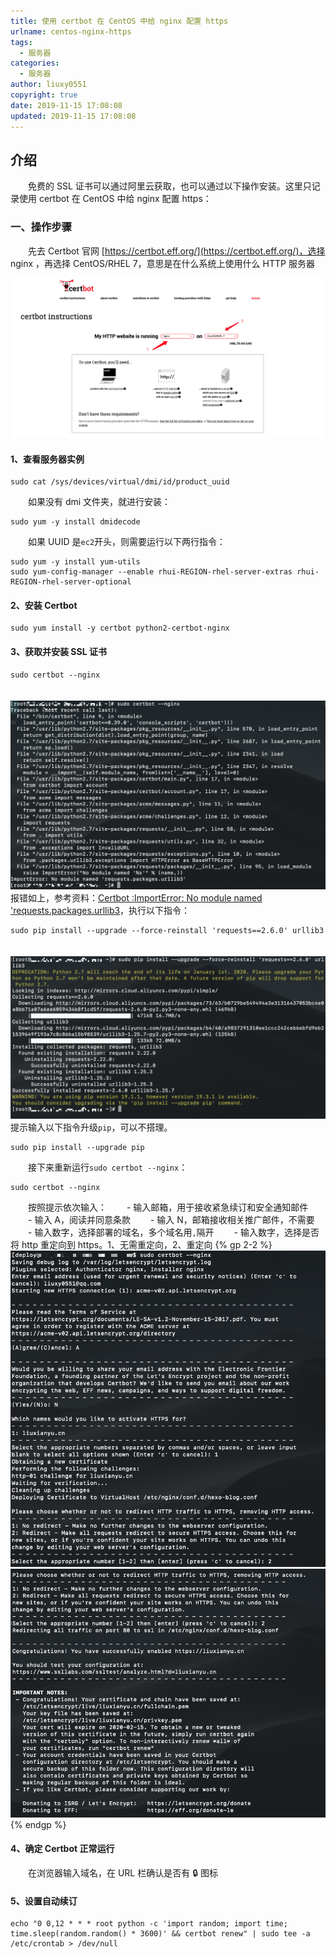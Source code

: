 ```yaml
---
title: 使用 certbot 在 CentOS 中给 nginx 配置 https
urlname: centos-nginx-https
tags:
  - 服务器
categories:
  - 服务器
author: liuxy0551
copyright: true
date: 2019-11-15 17:08:08
updated: 2019-11-15 17:08:08
---
```


## 介绍

　　免费的 SSL 证书可以通过阿里云获取，也可以通过以下操作安装。这里只记录使用 certbot 在 CentOS 中给 nginx 配置 https：
<!--more-->


### 一、操作步骤

　　先去 Certbot 官网 [https://certbot.eff.org/](https://certbot.eff.org/)，选择 nginx ，再选择 CentOS/RHEL 7，意思是在什么系统上使用什么 HTTP 服务器

![](/images/posts/centos-nginx-https/1.png)

#### 1、查看服务器实例
``` shell
sudo cat /sys/devices/virtual/dmi/id/product_uuid
```
　　如果没有 dmi 文件夹，就进行安装：
``` shell
sudo yum -y install dmidecode 
```
　　如果 UUID 是`ec2`开头，则需要运行以下两行指令：
``` shell
sudo yum -y install yum-utils
sudo yum-config-manager --enable rhui-REGION-rhel-server-extras rhui-REGION-rhel-server-optional
```

#### 2、安装 Certbot
``` shell
sudo yum install -y certbot python2-certbot-nginx
```

#### 3、获取并安装 SSL 证书
``` shell
sudo certbot --nginx
```
　　![](/images/posts/centos-nginx-https/2.png)报错如上，参考资料：[Certbot :ImportError: No module named 'requests.packages.urllib3](https://stackoverflow.com/questions/46168364/certbot-importerror-no-module-named-requests-packages-urllib3)，执行以下指令：
``` shell
sudo pip install --upgrade --force-reinstall 'requests==2.6.0' urllib3
```
　　![](/images/posts/centos-nginx-https/3.png)提示输入以下指令升级`pip`，可以不搭理。
``` shell
sudo pip install --upgrade pip
```
　　接下来重新运行`sudo certbot --nginx`：
``` shell
sudo certbot --nginx
```

　　按照提示依次输入：
　　- 输入邮箱，用于接收紧急续订和安全通知邮件
　　- 输入 A，阅读并同意条款
　　- 输入 N，邮箱接收相关推广邮件，不需要
　　- 输入数字，选择部署的域名，多个域名用`,`隔开
　　- 输入数字，选择是否将 http 重定向到 https。1、无需重定向，2、重定向
    {% gp 2-2 %}
    ![](/images/posts/centos-nginx-https/4.png)
    ![](/images/posts/centos-nginx-https/5.png)
    {% endgp %}
    
#### 4、确定 Certbot 正常运行 

　　在浏览器输入域名，在 URL 栏确认是否有 🔒 图标

#### 5、设置自动续订
``` shell
echo "0 0,12 * * * root python -c 'import random; import time; time.sleep(random.random() * 3600)' && certbot renew" | sudo tee -a /etc/crontab > /dev/null
```
